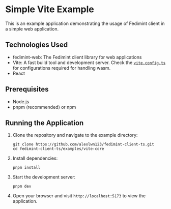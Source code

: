 # Simple Vite Example

This is an example application demonstrating the usage of Fedimint client in a simple web application.

## Technologies Used

- fedimint-web: The Fedimint client library for web applications
- Vite: A fast build tool and development server. Check the [`vite.config.ts`](./vite.config.ts) for configurations required for handling wasm.
- React

## Prerequisites

- Node.js
- pnpm (recommended) or npm

## Running the Application

1. Clone the repository and navigate to the example directory:

   ```
   git clone https://github.com/alexlwn123/fedimint-client-ts.git
   cd fedimint-client-ts/examples/vite-core
   ```

2. Install dependencies:

   ```
   pnpm install
   ```

3. Start the development server:

   ```
   pnpm dev
   ```

4. Open your browser and visit `http://localhost:5173` to view the application.
